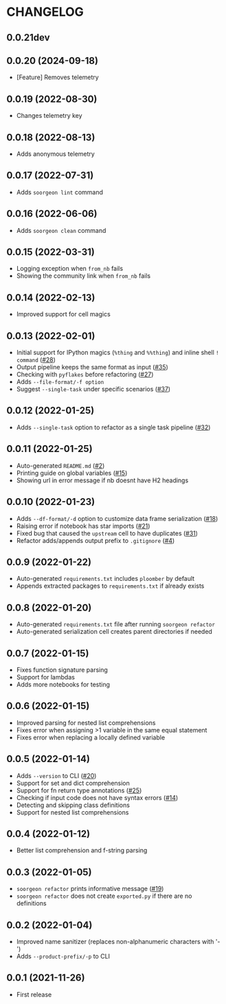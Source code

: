 # CHANGELOG

## 0.0.21dev

## 0.0.20 (2024-09-18)

* [Feature] Removes telemetry

## 0.0.19 (2022-08-30)

* Changes telemetry key

## 0.0.18 (2022-08-13)

* Adds anonymous telemetry

## 0.0.17 (2022-07-31)

* Adds `soorgeon lint` command

## 0.0.16 (2022-06-06)

* Adds `soorgeon clean` command

## 0.0.15 (2022-03-31)

* Logging exception when `from_nb` fails
* Showing the community link when `from_nb` fails

## 0.0.14 (2022-02-13)

* Improved support for cell magics

## 0.0.13 (2022-02-01)

* Initial support for IPython magics (`%thing` and `%%thing`) and inline shell `! command` ([#28](https://github.com/ploomber/soorgeon/issues/28))
* Output pipeline keeps the same format as input ([#35](https://github.com/ploomber/soorgeon/issues/35))
* Checking with `pyflakes` before refactoring ([#27](https://github.com/ploomber/soorgeon/issues/27))
* Adds `--file-format/-f option`
* Suggest `--single-task` under specific scenarios ([#37](https://github.com/ploomber/soorgeon/issues/37))

## 0.0.12 (2022-01-25)

* Adds `--single-task` option to refactor as a single task pipeline ([#32](https://github.com/ploomber/soorgeon/issues/32))

## 0.0.11 (2022-01-25)

* Auto-generated `README.md` ([#2](https://github.com/ploomber/soorgeon/issues/2))
* Printing guide on global variables ([#15](https://github.com/ploomber/soorgeon/issues/15))
* Showing url in error message if nb doesnt have H2 headings

## 0.0.10 (2022-01-23)

* Adds `--df-format/-d` option to customize data frame serialization ([#18](https://github.com/ploomber/soorgeon/issues/18))
* Raising error if notebook has star imports ([#21](https://github.com/ploomber/soorgeon/issues/21))
* Fixed bug that caused the `upstream` cell to have duplicates ([#31](https://github.com/ploomber/soorgeon/issues/31))
* Refactor adds/appends output prefix to `.gitignore` ([#4](https://github.com/ploomber/soorgeon/issues/4))

## 0.0.9 (2022-01-22)

* Auto-generated `requirements.txt` includes `ploomber` by default
* Appends extracted packages to `requirements.txt` if already exists

## 0.0.8 (2022-01-20)

* Auto-generated `requirements.txt` file after running `soorgeon refactor`
* Auto-generated serialization cell creates parent directories if needed

## 0.0.7 (2022-01-15)

* Fixes function signature parsing
* Support for lambdas
* Adds more notebooks for testing

## 0.0.6 (2022-01-15)

* Improved parsing for nested list comprehensions
* Fixes error when assigning >1 variable in the same equal statement
* Fixes error when replacing a locally defined variable

## 0.0.5 (2022-01-14)

* Adds `--version` to CLI ([#20](https://github.com/ploomber/soorgeon/issues/20))
* Support for set and dict comprehension
* Support for fn return type annotations ([#25](https://github.com/ploomber/soorgeon/issues/25))
* Checking if input code does not have syntax errors ([#14](https://github.com/ploomber/soorgeon/issues/14))
* Detecting and skipping class definitions
* Support for nested list comprehensions

## 0.0.4 (2022-01-12)

* Better list comprehension and f-string parsing

## 0.0.3 (2022-01-05)

* `soorgeon refactor` prints informative message ([#19](https://github.com/ploomber/soorgeon/issues/19))
* `soorgeon refactor` does not create `exported.py` if there are no definitions

## 0.0.2 (2022-01-04)

* Improved name sanitizer (replaces non-alphanumeric characters with '-')
* Adds `--product-prefix/-p` to CLI

## 0.0.1 (2021-11-26)

* First release
